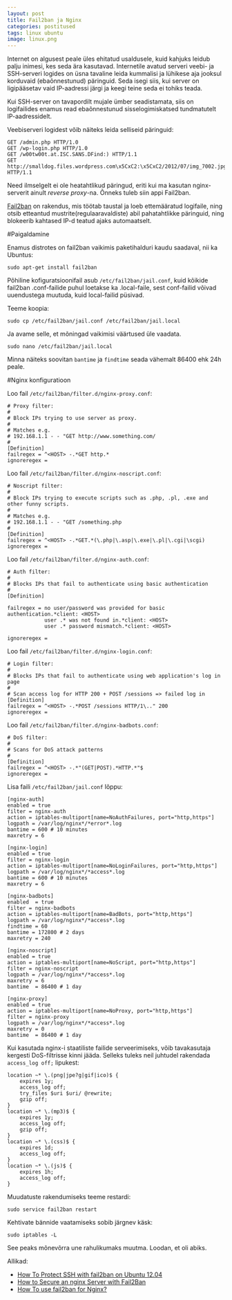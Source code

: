 ```yaml
---
layout: post
title: Fail2ban ja Nginx
categories: postitused
tags: linux ubuntu
image: linux.png
---
```

Internet on algusest peale üles ehitatud usaldusele, kuid kahjuks leidub palju inimesi, kes seda ära kasutavad. Internetile avatud serveri veebi- ja SSH-serveri logides on üsna tavaline leida kummalisi ja lühikese aja jooksul korduvaid (ebaõnnestunud) päringuid. Seda isegi siis, kui server on ligipääsetav vaid IP-aadressi järgi ja keegi teine seda ei tohiks teada.

Kui SSH-server on tavapordilt mujale ümber seadistamata, siis on logifailides enamus read ebaõnnestunud sisselogimiskatsed tundmatutelt IP-aadressidelt.

Veebiserveri logidest võib näiteks leida selliseid päringuid:

    GET /admin.php HTTP/1.0
    GET /wp-login.php HTTP/1.0
    GET /w00tw00t.at.ISC.SANS.DFind:) HTTP/1.1
    GET http://smalldog.files.wordpress.com\x5CxC2:\x5CxC2/2012/07/img_7002.jpg HTTP/1.1

Need ilmselgelt ei ole heatahtlikud päringud, eriti kui ma kasutan nginx-serverit ainult _reverse proxy_-na. Õnneks tuleb siin appi Fail2ban.

[Fail2ban](http://www.fail2ban.org/) on rakendus, mis töötab taustal ja loeb ettemääratud logifaile, ning otsib etteantud mustrite(regulaaravaldiste) abil pahatahtlikke päringuid, ning blokeerib kahtased IP-d teatud ajaks automaatselt.

#Paigaldamine

Enamus distrotes on fail2ban vaikimis paketihalduri kaudu saadaval, nii ka Ubuntus:

    sudo apt-get install fail2ban

Põhiline kofiguratsioonifail asub `/etc/fail2ban/jail.conf`, kuid kõikide fail2ban .conf-failide puhul loetakse ka .local-faile, sest conf-failid võivad uuendustega muutuda, kuid local-failid püsivad.

Teeme koopia:

    sudo cp /etc/fail2ban/jail.conf /etc/fail2ban/jail.local

Ja avame selle, et mõningad vaikimisi väärtused üle vaadata.

    sudo nano /etc/fail2ban/jail.local

Minna näiteks soovitan `bantime` ja `findtime` seada vähemalt 86400 ehk 24h peale.


#Nginx konfiguratioon

Loo fail `/etc/fail2ban/filter.d/nginx-proxy.conf`:

    # Proxy filter:
    #
    # Block IPs trying to use server as proxy.
    #
    # Matches e.g.
    # 192.168.1.1 - - "GET http://www.something.com/
    #
    [Definition]
    failregex = ^<HOST> -.*GET http.*
    ignoreregex =

Loo fail `/etc/fail2ban/filter.d/nginx-noscript.conf`:

    # Noscript filter:
    #
    # Block IPs trying to execute scripts such as .php, .pl, .exe and other funny scripts.
    #
    # Matches e.g.
    # 192.168.1.1 - - "GET /something.php
    #
    [Definition]
    failregex = ^<HOST> -.*GET.*(\.php|\.asp|\.exe|\.pl|\.cgi|\scgi)
    ignoreregex =

Loo fail `/etc/fail2ban/filter.d/nginx-auth.conf`:

    # Auth filter:
    #
    # Blocks IPs that fail to authenticate using basic authentication
    #
    [Definition]
     
    failregex = no user/password was provided for basic authentication.*client: <HOST>
                user .* was not found in.*client: <HOST>
                user .* password mismatch.*client: <HOST>

    ignoreregex =

Loo fail `/etc/fail2ban/filter.d/nginx-login.conf`:

    # Login filter:
    #
    # Blocks IPs that fail to authenticate using web application's log in page
    #
    # Scan access log for HTTP 200 + POST /sessions => failed log in
    [Definition]
    failregex = ^<HOST> -.*POST /sessions HTTP/1\.." 200
    ignoreregex =

Loo fail `/etc/fail2ban/filter.d/nginx-badbots.conf`:

    # DoS filter:
    #
    # Scans for DoS attack patterns
    #
    [Definition]
    failregex = ^<HOST> -.*"(GET|POST).*HTTP.*"$
    ignoreregex =

Lisa faili `/etc/fail2ban/jail.conf` lõppu:

    [nginx-auth]
    enabled = true
    filter = nginx-auth
    action = iptables-multiport[name=NoAuthFailures, port="http,https"]
    logpath = /var/log/nginx*/*error*.log
    bantime = 600 # 10 minutes
    maxretry = 6

    [nginx-login]
    enabled = true
    filter = nginx-login
    action = iptables-multiport[name=NoLoginFailures, port="http,https"]
    logpath = /var/log/nginx*/*access*.log
    bantime = 600 # 10 minutes
    maxretry = 6
     
    [nginx-badbots]
    enabled  = true
    filter = nginx-badbots
    action = iptables-multiport[name=BadBots, port="http,https"]
    logpath = /var/log/nginx*/*access*.log
    findtime = 60
    bantime = 172800 # 2 days
    maxretry = 240
     
    [nginx-noscript]
    enabled = true
    action = iptables-multiport[name=NoScript, port="http,https"]
    filter = nginx-noscript
    logpath = /var/log/nginx*/*access*.log
    maxretry = 6
    bantime  = 86400 # 1 day
     
    [nginx-proxy]
    enabled = true
    action = iptables-multiport[name=NoProxy, port="http,https"]
    filter = nginx-proxy
    logpath = /var/log/nginx*/*access*.log
    maxretry = 0
    bantime  = 86400 # 1 day

Kui kasutada nginx-i staatiliste failide serveerimiseks, võib tavakasutaja kergesti DoS-filtrisse kinni jääda. Selleks tuleks neil juhtudel rakendada `access_log off;` lipukest:

    location ~* \.(png|jpe?g|gif|ico)$ {
        expires 1y;
        access_log off;
        try_files $uri $uri/ @rewrite;
        gzip off;
    }
    location ~* \.(mp3)$ {
        expires 1y;
        access_log off;
        gzip off;
    }
    location ~* \.(css)$ {
        expires 1d;
        access_log off;
    }
    location ~* \.(js)$ {
        expires 1h;
        access_log off;
    }

Muudatuste rakendumiseks teeme restardi:

    sudo service fail2ban restart

Kehtivate bännide vaatamiseks sobib järgnev käsk:

    sudo iptables -L

See peaks mõnevõrra une rahulikumaks muutma. Loodan, et oli abiks.

Allikad:

* [How To Protect SSH with fail2ban on Ubuntu 12.04](https://www.digitalocean.com/community/articles/how-to-protect-ssh-with-fail2ban-on-ubuntu-12-04)
* [How to Secure an nginx Server with Fail2Ban](http://serverfault.com/questions/420895/how-to-use-fail2ban-for-nginx)
* [How To use fail2ban for Nginx?](http://snippets.aktagon.com/snippets/554-how-to-secure-an-nginx-server-with-fail2ban)
